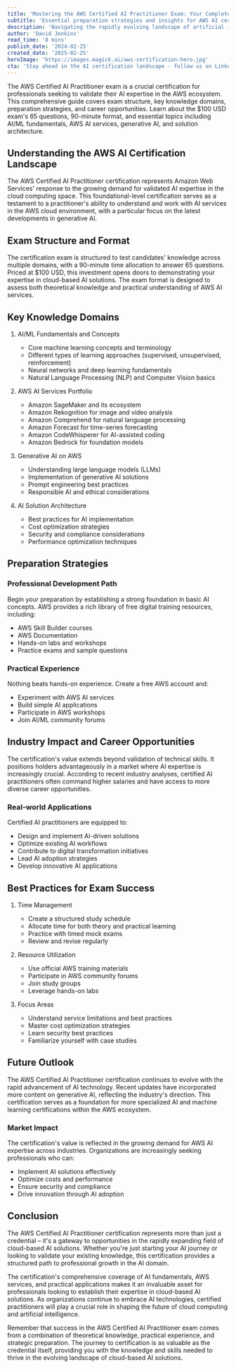 ```yaml
---
title: 'Mastering the AWS Certified AI Practitioner Exam: Your Complete 2024 Guide'
subtitle: 'Essential preparation strategies and insights for AWS AI certification success'
description: 'Navigating the rapidly evolving landscape of artificial intelligence certification can be challenging, but the AWS Certified AI Practitioner exam has emerged as a crucial milestone for professionals looking to validate their AI and machine learning expertise in the AWS ecosystem. In this comprehensive guide, we\'ll dive deep into everything you need to know about this certification, from preparation strategies to post-certification opportunities.'
author: 'David Jenkins'
read_time: '8 mins'
publish_date: '2024-02-25'
created_date: '2025-02-25'
heroImage: 'https://images.magick.ai/aws-certification-hero.jpg'
cta: 'Stay ahead in the AI certification landscape - follow us on LinkedIn for regular updates on AWS certifications, expert insights, and industry trends that will help you ace your AI practitioner exam!'
---
```


The AWS Certified AI Practitioner exam is a crucial certification for professionals seeking to validate their AI expertise in the AWS ecosystem. This comprehensive guide covers exam structure, key knowledge domains, preparation strategies, and career opportunities. Learn about the $100 USD exam's 65 questions, 90-minute format, and essential topics including AI/ML fundamentals, AWS AI services, generative AI, and solution architecture.

## Understanding the AWS AI Certification Landscape

The AWS Certified AI Practitioner certification represents Amazon Web Services' response to the growing demand for validated AI expertise in the cloud computing space. This foundational-level certification serves as a testament to a practitioner's ability to understand and work with AI services in the AWS cloud environment, with a particular focus on the latest developments in generative AI.

## Exam Structure and Format

The certification exam is structured to test candidates' knowledge across multiple domains, with a 90-minute time allocation to answer 65 questions. Priced at $100 USD, this investment opens doors to demonstrating your expertise in cloud-based AI solutions. The exam format is designed to assess both theoretical knowledge and practical understanding of AWS AI services.

## Key Knowledge Domains

1. AI/ML Fundamentals and Concepts
   - Core machine learning concepts and terminology
   - Different types of learning approaches (supervised, unsupervised, reinforcement)
   - Neural networks and deep learning fundamentals
   - Natural Language Processing (NLP) and Computer Vision basics

2. AWS AI Services Portfolio
   - Amazon SageMaker and its ecosystem
   - Amazon Rekognition for image and video analysis
   - Amazon Comprehend for natural language processing
   - Amazon Forecast for time-series forecasting
   - Amazon CodeWhisperer for AI-assisted coding
   - Amazon Bedrock for foundation models

3. Generative AI on AWS
   - Understanding large language models (LLMs)
   - Implementation of generative AI solutions
   - Prompt engineering best practices
   - Responsible AI and ethical considerations

4. AI Solution Architecture
   - Best practices for AI implementation
   - Cost optimization strategies
   - Security and compliance considerations
   - Performance optimization techniques

## Preparation Strategies

### Professional Development Path

Begin your preparation by establishing a strong foundation in basic AI concepts. AWS provides a rich library of free digital training resources, including:
- AWS Skill Builder courses
- AWS Documentation
- Hands-on labs and workshops
- Practice exams and sample questions

### Practical Experience

Nothing beats hands-on experience. Create a free AWS account and:
- Experiment with AWS AI services
- Build simple AI applications
- Participate in AWS workshops
- Join AI/ML community forums

## Industry Impact and Career Opportunities

The certification's value extends beyond validation of technical skills. It positions holders advantageously in a market where AI expertise is increasingly crucial. According to recent industry analyses, certified AI practitioners often command higher salaries and have access to more diverse career opportunities.

### Real-world Applications

Certified AI practitioners are equipped to:
- Design and implement AI-driven solutions
- Optimize existing AI workflows
- Contribute to digital transformation initiatives
- Lead AI adoption strategies
- Develop innovative AI applications

## Best Practices for Exam Success

1. Time Management
   - Create a structured study schedule
   - Allocate time for both theory and practical learning
   - Practice with timed mock exams
   - Review and revise regularly

2. Resource Utilization
   - Use official AWS training materials
   - Participate in AWS community forums
   - Join study groups
   - Leverage hands-on labs

3. Focus Areas
   - Understand service limitations and best practices
   - Master cost optimization strategies
   - Learn security best practices
   - Familiarize yourself with case studies

## Future Outlook

The AWS Certified AI Practitioner certification continues to evolve with the rapid advancement of AI technology. Recent updates have incorporated more content on generative AI, reflecting the industry's direction. This certification serves as a foundation for more specialized AI and machine learning certifications within the AWS ecosystem.

### Market Impact

The certification's value is reflected in the growing demand for AWS AI expertise across industries. Organizations are increasingly seeking professionals who can:
- Implement AI solutions effectively
- Optimize costs and performance
- Ensure security and compliance
- Drive innovation through AI adoption

## Conclusion

The AWS Certified AI Practitioner certification represents more than just a credential – it's a gateway to opportunities in the rapidly expanding field of cloud-based AI solutions. Whether you're just starting your AI journey or looking to validate your existing knowledge, this certification provides a structured path to professional growth in the AI domain.

The certification's comprehensive coverage of AI fundamentals, AWS services, and practical applications makes it an invaluable asset for professionals looking to establish their expertise in cloud-based AI solutions. As organizations continue to embrace AI technologies, certified practitioners will play a crucial role in shaping the future of cloud computing and artificial intelligence.

Remember that success in the AWS Certified AI Practitioner exam comes from a combination of theoretical knowledge, practical experience, and strategic preparation. The journey to certification is as valuable as the credential itself, providing you with the knowledge and skills needed to thrive in the evolving landscape of cloud-based AI solutions.